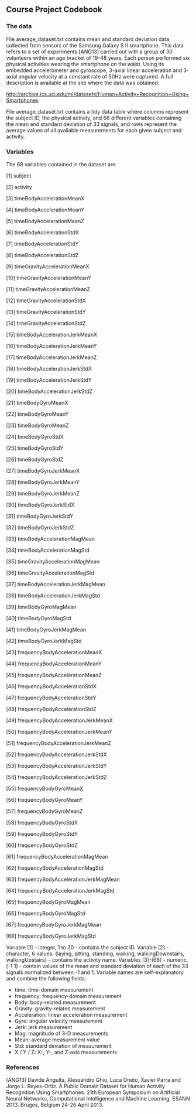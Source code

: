 ## Course Project Codebook

### The data

File average_dataset.txt contains mean and standard deviation data collected from sensors of the Samsung Galaxy S II smartphone. This data refers to a set of experiments [ANG13] carried out with a group of 30 volunteers within an age bracket of 19-48 years. Each person performed six physical activities wearing the smartphone on the waist. Using its embedded accelerometer and gyroscope, 3-axial linear acceleration and 3-axial angular velocity at a constant rate of 50Hz were captured. A full description is available at the site where the data was obtained: 

http://archive.ics.uci.edu/ml/datasets/Human+Activity+Recognition+Using+Smartphones

File average_dataset.txt contains a tidy data table where columns represent the subject ID, the physical activity, and 66 different variables containing the mean and standard deviation of 33 signals, and rows represent the average values of all available measurements for each given subject and activity.


### Variables

The 68 variables contained in the dataset are:

[1]	subject

[2]	activity

[3]	timeBodyAccelerationMeanX

[4]	timeBodyAccelerationMeanY

[5]	timeBodyAccelerationMeanZ

[6]	timeBodyAccelerationStdX

[7]	timeBodyAccelerationStdY

[8]	timeBodyAccelerationStdZ

[9]	timeGravityAccelerationMeanX

[10]	timeGravityAccelerationMeanY

[11]	timeGravityAccelerationMeanZ

[12]	timeGravityAccelerationStdX

[13]	timeGravityAccelerationStdY

[14]	timeGravityAccelerationStdZ

[15]	timeBodyAccelerationJerkMeanX

[16]	timeBodyAccelerationJerkMeanY

[17]	timeBodyAccelerationJerkMeanZ

[18]	timeBodyAccelerationJerkStdX

[19]	timeBodyAccelerationJerkStdY

[20]	timeBodyAccelerationJerkStdZ

[21]	timeBodyGyroMeanX

[22]	timeBodyGyroMeanY

[23]	timeBodyGyroMeanZ

[24]	timeBodyGyroStdX

[25]	timeBodyGyroStdY

[26]	timeBodyGyroStdZ

[27]	timeBodyGyroJerkMeanX

[28]	timeBodyGyroJerkMeanY

[29]	timeBodyGyroJerkMeanZ

[30]	timeBodyGyroJerkStdX

[31]	timeBodyGyroJerkStdY

[32]	timeBodyGyroJerkStdZ

[33]	timeBodyAccelerationMagMean

[34]	timeBodyAccelerationMagStd

[35]	timeGravityAccelerationMagMean

[36]	timeGravityAccelerationMagStd

[37]	timeBodyAccelerationJerkMagMean

[38]	timeBodyAccelerationJerkMagStd

[39]	timeBodyGyroMagMean

[40]	timeBodyGyroMagStd

[41]	timeBodyGyroJerkMagMean

[42]	timeBodyGyroJerkMagStd

[43]	frequencyBodyAccelerationMeanX

[44]	frequencyBodyAccelerationMeanY

[45]	frequencyBodyAccelerationMeanZ

[46]	frequencyBodyAccelerationStdX

[47]	frequencyBodyAccelerationStdY

[48]	frequencyBodyAccelerationStdZ

[49]	frequencyBodyAccelerationJerkMeanX

[50]	frequencyBodyAccelerationJerkMeanY

[51]	frequencyBodyAccelerationJerkMeanZ

[52]	frequencyBodyAccelerationJerkStdX

[53]	frequencyBodyAccelerationJerkStdY

[54]	frequencyBodyAccelerationJerkStdZ

[55]	frequencyBodyGyroMeanX

[56]	frequencyBodyGyroMeanY

[57]	frequencyBodyGyroMeanZ

[58]	frequencyBodyGyroStdX

[59]	frequencyBodyGyroStdY

[60]	frequencyBodyGyroStdZ

[61]	frequencyBodyAccelerationMagMean

[62]	frequencyBodyAccelerationMagStd

[63]	frequencyBodyAccelerationJerkMagMean

[64]	frequencyBodyAccelerationJerkMagStd

[65]	frequencyBodyGyroMagMean

[66]	frequencyBodyGyroMagStd

[67]	frequencyBodyGyroJerkMagMean

[68]	frequencyBodyGyroJerkMagStd

Variable [1] - integer, 1 to 30 - contains the subject ID.
Variable [2] - character, 6 values: {laying, sitting, standing, walking, walkingDownstairs, walkingUpstairs} - contains the activity name.
Variables [3]-[68] - numeric, [-1 1] - contain values of the mean and standard deviation of each of the 33 signals normalized between -1 and 1. Variable names are self-explanatory and combine the following fields:
* time:				time-domain measurement
* frequency:			frequency-domain measurement
* Body:				body-related measurement
* Gravity:			gravity-related measurement
* Acceleration:			linear acceleration measurement
* Gyro:				angular velocity measurement
* Jerk:				jerk measurement
* Mag:				magnitude of 3-D measurements
* Mean:				average measurement value
* Std:				standard deviation of measurement
* X / Y / Z:			X-, Y-, and Z-axis measurements	


### References

[ANG13] Davide Anguita, Alessandro Ghio, Luca Oneto, Xavier Parra and Jorge L. Reyes-Ortiz. A Public Domain Dataset for Human Activity Recognition Using Smartphones. 21th European Symposium on Artificial Neural Networks, Computational Intelligence and Machine Learning, ESANN 2013. Bruges, Belgium 24-26 April 2013.